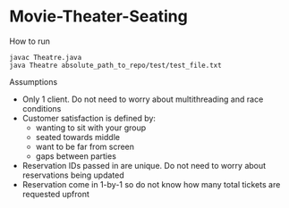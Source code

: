 # Movie-Theater-Seating

How to run
```
javac Theatre.java
java Theatre absolute_path_to_repo/test/test_file.txt
```

Assumptions
- Only 1 client. Do not need to worry about multithreading and race conditions 
- Customer satisfaction is defined by:
  - wanting to sit with your group
  - seated towards middle
  - want to be far from screen
  - gaps between parties
- Reservation IDs passed in are unique. Do not need to worry about reservations being updated
- Reservation come in 1-by-1 so do not know how many total tickets are requested upfront
